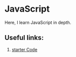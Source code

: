 # JavaScript

Here, I learn JavaScript in depth.

## Useful links:

1. [starter Code](https://github.com/jonasschmedtmann/complete-javascript-course)
